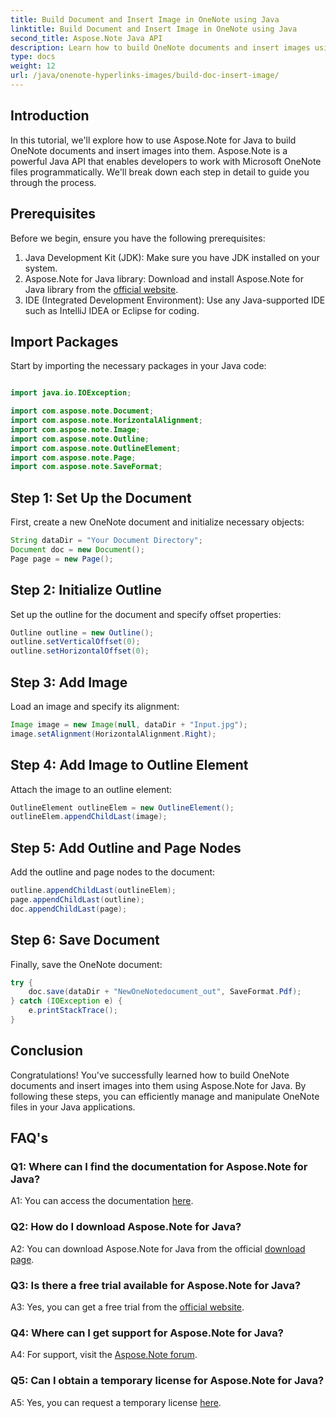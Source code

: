 ```yaml
---
title: Build Document and Insert Image in OneNote using Java
linktitle: Build Document and Insert Image in OneNote using Java
second_title: Aspose.Note Java API
description: Learn how to build OneNote documents and insert images using Aspose.Note for Java. Step-by-step tutorial for seamless integration.
type: docs
weight: 12
url: /java/onenote-hyperlinks-images/build-doc-insert-image/
---
```

## Introduction

In this tutorial, we'll explore how to use Aspose.Note for Java to build OneNote documents and insert images into them. Aspose.Note is a powerful Java API that enables developers to work with Microsoft OneNote files programmatically. We'll break down each step in detail to guide you through the process.

## Prerequisites

Before we begin, ensure you have the following prerequisites:

1. Java Development Kit (JDK): Make sure you have JDK installed on your system.
2. Aspose.Note for Java library: Download and install Aspose.Note for Java library from the [official website](https://releases.aspose.com/note/java/).
3. IDE (Integrated Development Environment): Use any Java-supported IDE such as IntelliJ IDEA or Eclipse for coding.

## Import Packages

Start by importing the necessary packages in your Java code:

```java

import java.io.IOException;

import com.aspose.note.Document;
import com.aspose.note.HorizontalAlignment;
import com.aspose.note.Image;
import com.aspose.note.Outline;
import com.aspose.note.OutlineElement;
import com.aspose.note.Page;
import com.aspose.note.SaveFormat;
```

## Step 1: Set Up the Document

First, create a new OneNote document and initialize necessary objects:

```java
String dataDir = "Your Document Directory";
Document doc = new Document();
Page page = new Page();
```

## Step 2: Initialize Outline

Set up the outline for the document and specify offset properties:

```java
Outline outline = new Outline();
outline.setVerticalOffset(0);
outline.setHorizontalOffset(0);
```

## Step 3: Add Image

Load an image and specify its alignment:

```java
Image image = new Image(null, dataDir + "Input.jpg");
image.setAlignment(HorizontalAlignment.Right);
```

## Step 4: Add Image to Outline Element

Attach the image to an outline element:

```java
OutlineElement outlineElem = new OutlineElement();
outlineElem.appendChildLast(image);
```

## Step 5: Add Outline and Page Nodes

Add the outline and page nodes to the document:

```java
outline.appendChildLast(outlineElem);
page.appendChildLast(outline);
doc.appendChildLast(page);
```

## Step 6: Save Document

Finally, save the OneNote document:

```java
try {
    doc.save(dataDir + "NewOneNotedocument_out", SaveFormat.Pdf);
} catch (IOException e) {
    e.printStackTrace();
}
```

## Conclusion

Congratulations! You've successfully learned how to build OneNote documents and insert images into them using Aspose.Note for Java. By following these steps, you can efficiently manage and manipulate OneNote files in your Java applications.

## FAQ's

### Q1: Where can I find the documentation for Aspose.Note for Java?

A1: You can access the documentation [here](https://reference.aspose.com/note/java/).

### Q2: How do I download Aspose.Note for Java?

A2: You can download Aspose.Note for Java from the official [download page](https://releases.aspose.com/note/java/).

### Q3: Is there a free trial available for Aspose.Note for Java?

A3: Yes, you can get a free trial from the [official website](https://releases.aspose.com/).

### Q4: Where can I get support for Aspose.Note for Java?

A4: For support, visit the [Aspose.Note forum](https://forum.aspose.com/c/note/28).

### Q5: Can I obtain a temporary license for Aspose.Note for Java?

A5: Yes, you can request a temporary license [here](https://purchase.aspose.com/temporary-license/).


